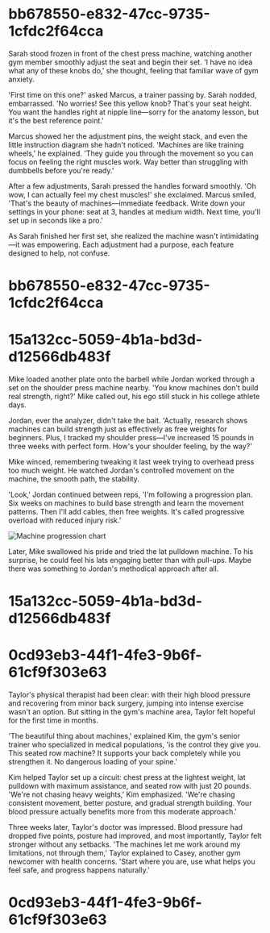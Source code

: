 

# bb678550-e832-47cc-9735-1cfdc2f64cca

Sarah stood frozen in front of the chest press machine, watching another gym member smoothly adjust the seat and begin their set. 'I have no idea what any of these knobs do,' she thought, feeling that familiar wave of gym anxiety.

'First time on this one?' asked Marcus, a trainer passing by. Sarah nodded, embarrassed. 'No worries! See this yellow knob? That's your seat height. You want the handles right at nipple line—sorry for the anatomy lesson, but it's the best reference point.'

Marcus showed her the adjustment pins, the weight stack, and even the little instruction diagram she hadn't noticed. 'Machines are like training wheels,' he explained. 'They guide you through the movement so you can focus on feeling the right muscles work. Way better than struggling with dumbbells before you're ready.'

After a few adjustments, Sarah pressed the handles forward smoothly. 'Oh wow, I can actually feel my chest muscles!' she exclaimed. Marcus smiled, 'That's the beauty of machines—immediate feedback. Write down your settings in your phone: seat at 3, handles at medium width. Next time, you'll set up in seconds like a pro.'

As Sarah finished her first set, she realized the machine wasn't intimidating—it was empowering. Each adjustment had a purpose, each feature designed to help, not confuse.

# bb678550-e832-47cc-9735-1cfdc2f64cca



# 15a132cc-5059-4b1a-bd3d-d12566db483f

Mike loaded another plate onto the barbell while Jordan worked through a set on the shoulder press machine nearby. 'You know machines don't build real strength, right?' Mike called out, his ego still stuck in his college athlete days.

Jordan, ever the analyzer, didn't take the bait. 'Actually, research shows machines can build strength just as effectively as free weights for beginners. Plus, I tracked my shoulder press—I've increased 15 pounds in three weeks with perfect form. How's your shoulder feeling, by the way?'

Mike winced, remembering tweaking it last week trying to overhead press too much weight. He watched Jordan's controlled movement on the machine, the smooth path, the stability.

'Look,' Jordan continued between reps, 'I'm following a progression plan. Six weeks on machines to build base strength and learn the movement patterns. Then I'll add cables, then free weights. It's called progressive overload with reduced injury risk.'

![Machine progression chart](/images/knowledge-base/a47ac10b-58cc-4372-a567-0e02b2c3d483/progression-chart.png)

Later, Mike swallowed his pride and tried the lat pulldown machine. To his surprise, he could feel his lats engaging better than with pull-ups. Maybe there was something to Jordan's methodical approach after all.

# 15a132cc-5059-4b1a-bd3d-d12566db483f



# 0cd93eb3-44f1-4fe3-9b6f-61cf9f303e63

Taylor's physical therapist had been clear: with their high blood pressure and recovering from minor back surgery, jumping into intense exercise wasn't an option. But sitting in the gym's machine area, Taylor felt hopeful for the first time in months.

'The beautiful thing about machines,' explained Kim, the gym's senior trainer who specialized in medical populations, 'is the control they give you. This seated row machine? It supports your back completely while you strengthen it. No dangerous loading of your spine.'

Kim helped Taylor set up a circuit: chest press at the lightest weight, lat pulldown with maximum assistance, and seated row with just 20 pounds. 'We're not chasing heavy weights,' Kim emphasized. 'We're chasing consistent movement, better posture, and gradual strength building. Your blood pressure actually benefits more from this moderate approach.'

Three weeks later, Taylor's doctor was impressed. Blood pressure had dropped five points, posture had improved, and most importantly, Taylor felt stronger without any setbacks. 'The machines let me work around my limitations, not through them,' Taylor explained to Casey, another gym newcomer with health concerns. 'Start where you are, use what helps you feel safe, and progress happens naturally.'

# 0cd93eb3-44f1-4fe3-9b6f-61cf9f303e63

